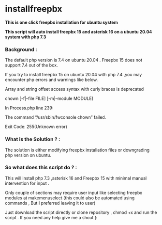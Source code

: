 # installfreepbx


**This is one click freepbx installation for ubuntu system**

**This script will auto install freepbx 15 and asterisk 16 on a ubuntu 20.04 system with php 7.3**

### **Background :**

The default php version is 7.4 on ubuntu 20.04  . Freepbx 15 does not support  7.4 out of the box.

If you try to install freepbx 15 on ubuntu 20.04 with php 7.4 ,you may encounter php errors and warnings like below.

Array and string offset access syntax with curly braces is deprecated

chown [-f|–file FILE] [-m|–module MODULE]

In Process.php line 239:

The command “/usr/sbin/fwconsole chown” failed.

Exit Code: 255(Unknown error)


### **What is the Solution ? :**

The solution is either  modifying freepbx installation files or downgrading php version on ubuntu.


### **So what does this script do ? :**

This will install php 7.3 ,asterisk 16 and Freepbx 15 with minimal manual intervention for input .

Only couple of sections may require user input like selecting freepbx modules at makemenuselect (this could also be automated using commands , But I preferred leaving it to user)


Just download the script directly or clone repository ,  chmod +x  and run the script .  If you need any help give me a shout (:














